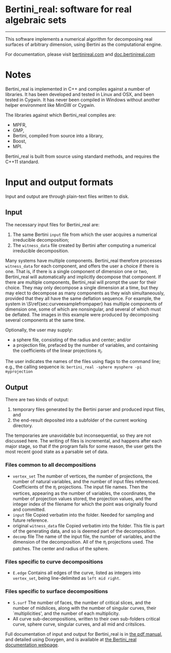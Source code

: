 # Bertini_real: software for real algebraic sets

---

This software implements a numerical algorithm for decomposing real surfaces of arbitrary dimension, using Bertini as the computational engine.  

For documentation, please visit [bertinireal.com](bertinireal.com) and [doc.bertinireal.com](doc.bertinireal.com)


# Notes

Bertini_real is implemented in C++ and compiles against a number of libraries.  It has been developed and tested in Linux and OSX, and been tested in Cygwin.  It has never been compiled in Windows without another helper environment like MinGW or Cygwin.

The libraries against which Bertini_real compiles are:
* MPFR,
* GMP,
* Bertini, compiled from source into a library,
* Boost,
* MPI.

Bertini_real is built from source using standard methods, and requires the C++11 standard.



# Input and output formats

Input and output are through plain-text files written to disk.

## Input

 The necessary input files for Bertini_real are:

1. The same Bertini `input` file from which the user acquires a numerical irreducible decomposition;
2. The `witness_data` file created by Bertini after computing a numerical irreducible decomposition.


Many systems have multiple components.  Bertini_real therefore processes `witness_data` for each component, and offers the user a choice if there is one.  That is, if there is a single component of dimension one or two, Bertini_real will automatically and implicitly decompose that component.  If there are multiple components, Bertini_real will prompt the user for their choice.  They may only decompose a single dimension at a time, but they may elect to decompose as many components as they wish simultaneously, provided that they all have the same deflation sequence.  For example, the system in \S\ref{sec:curveexamplefrompaper}  has multiple components of dimension one, some of which are nonsingular, and several of which must be deflated.  The images in this example were produced by decomposing several components at the same time.


Optionally, the user may supply:

* a sphere file, consisting of the radius and center; and/or
* a projection file, prefaced by the number of variables, and containing the coefficients of the linear projections $\pi_i$.

The user indicates the names of the files using flags to the command line; e.g., the calling sequence is:
```bertini_real -sphere mysphere -pi myprojection```


## Output

There are two kinds of output:

1. temporary files generated by the Bertini parser and produced input files, and
2. the end-result deposited into a subfolder of the current working directory.  

The temporaries are unavoidable but inconsequential, so they are not  discussed here.  The writing of files is incremental, and happens after each major stage, so that if the program fails for some reason, the user gets the most recent good state as a parsable set of data.

### Files common to all decompositions

* `vertex_set`
The number of vertices, the number of projections, the number of natural variables, and the number of input files referenced.
Coefficients of the $\pi_i$ projections.  The input file names.  Then the vertices, appearing as the number of variables, the coordinates, the number of projection values stored, the projection values, and the integer index of the filename for which the point was originally found and committed.
* `input` file
Copied verbatim into the folder.  Needed for sampling and future reference.
* original `witness_data` file
Copied verbatim into the folder.  This file is part of the generating data, and so is deemed part of the decomposition.
* `decomp` file
The name of the input file, the number of variables, and the dimension of the decomposition.  All of the $\pi_i$ projections used.  The patches.  The center and radius of the sphere.


### Files specific to curve decompositions


* `E.edge`
Contains all edges of the curve, listed as integers into `vertex_set`, being line-delimited as `left mid right`.


### Files specific to surface decompositions


* `S.surf`
The number of faces, the number of critical slices, and the number of midslices, along with the number of singular curves, their `multiplicities', and the number of each multiplicity.
* All curve sub-decompositions, written to their own sub-folders  critical curve, sphere curve, singular curves, and all mid and critslices.


Full documentation of input and output for Bertini_real is in [the pdf manual](http://bertinireal.com/resources/bertini_real_manual.pdf), and detailed using Doxygen, and is available at [the Bertini_real documentation webpage](doc.bertinireal.com).
